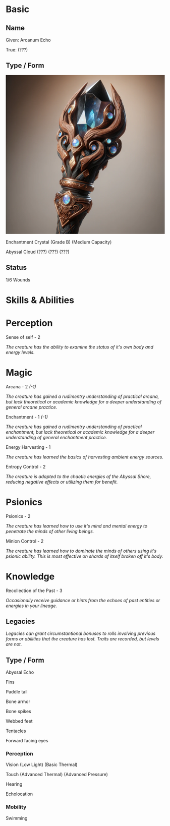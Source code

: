 # Basic

## Name

Given: Arcanum Echo

True: (???)

## Type / Form

![Alt text](staff.png)

Enchantment Crystal (Grade B) (Medium Capacity)

Abyssal Cloud (???) (???) (???)

## Status

1/6 Wounds

# Skills & Abilities

# Perception

Sense of self - 2

*The creature has the ability to examine the status of it's own body and energy levels.*

# Magic

Arcana - 2 *(-1)*

*The creature has gained a rudimentry understanding of practical arcana, but lack theoretical or academic knowledge for a deeper understanding of general arcane practice.*

Enchantment - 1 *(-1)*

*The creature has gained a rudimentry understanding of practical enchantment, but lack theoretical or academic knowledge for a deeper understanding of general enchantment practice.*

Energy Harvesting - 1

*The creature has learned the basics of harvesting ambient energy sources.*

Entropy Control - 2

*The creature is adapted to the chaotic energies of the Abyssal Shore, reducing negative effects or utilizing them for benefit.*

# Psionics

Psionics  - 2

*The creature has learned how to use it's mind and mental energy to penetrate the minds of other living beings.*

Minion Control - 2

*The creature has learned how to dominate the minds of others using it's psionic ability. This is most effective on shards of itself broken off it's body.*

# Knowledge

Recollection of the Past - 3

*Occasionally receive guidance or hints from the echoes of past entities or energies in your lineage.*

## Legacies

*Legacies can grant circumstantional bonuses to rolls involving previous forms or abilities that the creature has lost. Traits are recorded, but levels are not.*

## Type / Form

Abyssal Echo

Fins

Paddle tail

Bone armor

Bone spikes

Webbed feet

Tentacles

Forward facing eyes

### Perception

Vision (Low Light) (Basic Thermal)

Touch (Advanced Thermal) (Advanced Pressure)

Hearing

Echolocation

### Mobility

Swimming
